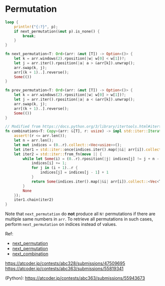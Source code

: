 # Permutation

```rust
loop {
    println!("{:?}", p);
    if next_permutation(&mut p).is_none() {
        break;
    }
}

fn next_permutation<T: Ord>(arr: &mut [T]) -> Option<()> {
    let k = arr.windows(2).rposition(|w| w[0] < w[1])?;
    let j = arr.iter().rposition(|a| a > &arr[k]).unwrap();
    arr.swap(k, j);
    arr[(k + 1)..].reverse();
    Some(())
}

fn prev_permutation<T: Ord>(arr: &mut [T]) -> Option<()> {
    let k = arr.windows(2).rposition(|w| w[0] > w[1])?;
    let j = arr.iter().rposition(|a| a < &arr[k]).unwrap();
    arr.swap(k, j);
    arr[(k + 1)..].reverse();
    Some(())
}

// Modified from https://docs.python.org/3/library/itertools.html#itertools.combinations
fn combinations<T: Copy>(arr: &[T], r: usize) -> impl std::iter::Iterator<Item = Vec<T>> + '_ {
    assert!(r <= arr.len());
    let n = arr.len();
    let mut indices = (0..r).collect::<Vec<usize>>();
    let iter1 = std::iter::once(indices.iter().map(|&i| arr[i]).collect::<Vec<T>>());
    let iter2 = std::iter::from_fn(move || {
        while let Some(i) = (0..r).rposition(|j| indices[j] != j + n - r) {
            indices[i] += 1;
            for j in (i + 1)..r {
                indices[j] = indices[j - 1] + 1
            }
            return Some(indices.iter().map(|&i| arr[i]).collect::<Vec<T>>());
        }
        None
    });
    iter1.chain(iter2)
}
```

Note that `next_permutation` do **not** produce all `N!` permutations if there are multiple same numbers in `arr`. To retrieve all permutations in such cases, perform `next_permutation` on indices instead of values.


Ref:
* [next_permutation](https://leetcode.com/problems/next-permutation/solution/)
* [next_permutation](https://atcoder.jp/contests/abc363/editorial/10493)
* [next_combination](https://leetcode.cn/problems/iterator-for-combination/solutions/101723/zi-mu-zu-he-die-dai-qi-by-leetcode-solution/)

<https://atcoder.jp/contests/abc328/submissions/47509695>
<https://atcoder.jp/contests/abc363/submissions/55819341>

(Python): <https://atcoder.jp/contests/abc363/submissions/55943673>